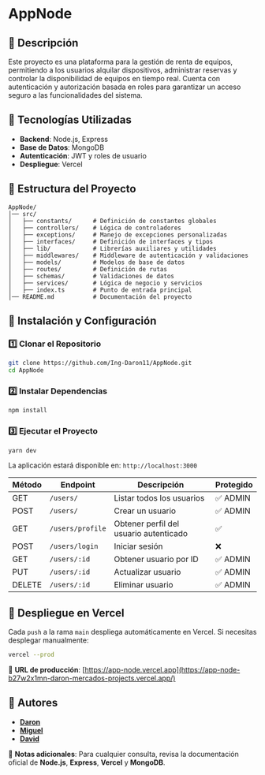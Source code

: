 # AppNode

## 📌 Descripción
Este proyecto es una plataforma para la gestión de renta de equipos, permitiendo a los usuarios alquilar dispositivos, administrar reservas y controlar la disponibilidad de equipos en tiempo real. Cuenta con autenticación y autorización basada en roles para garantizar un acceso seguro a las funcionalidades del sistema.

## 🚀 Tecnologías Utilizadas
- **Backend**: Node.js, Express
- **Base de Datos**: MongoDB
- **Autenticación**: JWT y roles de usuario
- **Despliegue**: Vercel

## 📂 Estructura del Proyecto
```
AppNode/
│── src/
│   ├── constants/      # Definición de constantes globales
│   ├── controllers/    # Lógica de controladores
│   ├── exceptions/     # Manejo de excepciones personalizadas
│   ├── interfaces/     # Definición de interfaces y tipos
│   ├── lib/            # Librerías auxiliares y utilidades
│   ├── middlewares/    # Middleware de autenticación y validaciones
│   ├── models/         # Modelos de base de datos
│   ├── routes/         # Definición de rutas
│   ├── schemas/        # Validaciones de datos
│   ├── services/       # Lógica de negocio y servicios
│   ├── index.ts        # Punto de entrada principal
│── README.md           # Documentación del proyecto

```

## 📖 Instalación y Configuración
### 1️⃣ Clonar el Repositorio
```sh
git clone https://github.com/Ing-Daron11/AppNode.git
cd AppNode
```

### 2️⃣ Instalar Dependencias
```sh
npm install
```

### 3️⃣ Ejecutar el Proyecto
```sh
yarn dev
```
La aplicación estará disponible en: `http://localhost:3000`

| Método | Endpoint         | Descripción | Protegido |
|--------|----------------|-------------|-----------|
| GET    | `/users/`       | Listar todos los usuarios | ✅ ADMIN |
| POST   | `/users/`       | Crear un usuario | ✅ ADMIN |
| GET    | `/users/profile` | Obtener perfil del usuario autenticado | ✅ |
| POST   | `/users/login`  | Iniciar sesión | ❌ |
| GET    | `/users/:id`    | Obtener usuario por ID | ✅ ADMIN |
| PUT    | `/users/:id`    | Actualizar usuario | ✅ ADMIN |
| DELETE | `/users/:id`    | Eliminar usuario | ✅ ADMIN |


## 🚀 Despliegue en Vercel
Cada `push` a la rama `main` despliega automáticamente en Vercel. Si necesitas desplegar manualmente:
```sh
vercel --prod
```

🔗 **URL de producción**: [https://app-node.vercel.app](https://app-node-b27w2x1mn-daron-mercados-projects.vercel.app/)

## 👤 Autores
- [**Daron**](https://github.com/Ing-Daron11)
- [**Miguel**](https://github.com/Miguel-23-ing)
- [**David**](https://github.com/MalteDs)

📌 **Notas adicionales**: Para cualquier consulta, revisa la documentación oficial de **Node.js**, **Express**, **Vercel** y **MongoDB**.

